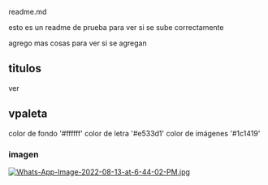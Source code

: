 readme.md

esto es un readme de prueba para ver si se sube correctamente

agrego mas cosas para ver si se agregan 

## titulos
ver 

## vpaleta
color de fondo '#ffffff' color de letra '#e533d1' color de imágenes '#1c1419'

### imagen
[![Whats-App-Image-2022-08-13-at-6-44-02-PM.jpg](https://i.postimg.cc/jjsVtzHP/Whats-App-Image-2022-08-13-at-6-44-02-PM.jpg)](https://postimg.cc/0zHXCKHy)